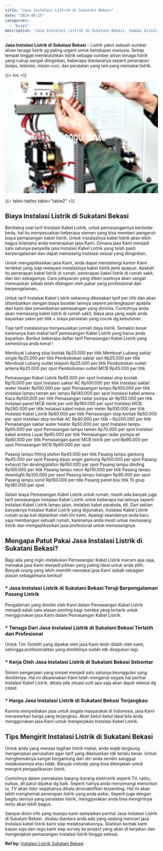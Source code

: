 ```yaml
---
title: "Jasa Instalasi Listrik di Sukatani Bekasi"
date: "2024-08-15"
categories: 
  - "biaya"
description: "Jasa Instalasi Listrik di Sukatani Bekasi. Sampai disini info yang mampu kami sampaikan perihal Jasa Instalasi Listrik di Sukatani Bekasi. Jikalau diantara a..."
---
```


**Jasa Instalasi Listrik di Sukatani Bekasi** – Listrik yakni sebuah sumber aliran tenaga listrik yg paling urgent untuk kehidupan manusia. Setiap tempat tinggal membutuhkan listrik sebagai sumber aliran tenaga listrik yang cukup sangat diinginkan, beberapa diantaranya seperti penerapan lampu, televise, mesin cuci, dan peralatan yang lain yang memakai listrik.

{{< toc >}}

![Jasa Instalasi Listrik di Sukatani Bekasi](/images/instalasi-listrik-murah02.png)

{{< table-tables table="table2" >}}

## Biaya Instalasi Listrik di Sukatani Bekasi

Berdialog soal tarif Instalasi Kabel Listrik, untuk pemasangannya berbeda-beda, hal itu menyesuaikan beberapa elemen yang bisa memberi pengaruh biaya pemasangan kabel listrik. Untuk instalasinya kabel listrik akan lebih bagus bilamana anda menerapkan jasa Kami. Dimana jasa Kami menjadi satu satunya penyedia jasa Instalasi Kabel Listrik yang telah pasti berpengalaman dan dapat memasang Instalasi sesuai yang diinginkan.

Untuk mengaplikasikan jasa Kami, anda dapat mendatangi kantor Kami terdekat yang siap melayani instalasinya kabel listrik jenis apapun. Apakah itu penerapan kabel listrik di rumah, penerapan kabel listrik di rumah sakit, dan lain sebagainya. Cara pelayanan yang diberi pastinya akan sangat memuaskan sebab telah ditangani oleh pakar yang professional dan berpengalaman.

Untuk tarif Instalasi Kabel Listrik sekarang dikenakan tarif per titik dan akan ditambahkan dengan biaya booster lainnya seperti perlengkapan apabila dari kami dan penambahan pemasangan yang diminta. Contohnya anda akan memasang kabel listrik di rumah sakit, biaya jasa yang wajib anda bayarkan yakni per titik + biaya peralatan yang cocok dg kebutuhan.

Tiap tarif instalasinya menyesuaikan jumlah daya listrik. Semakin besar karenanya kian mahal tarif pemasangan Kabel Listrik yang harus anda bayarkan. Berikut beberapa daftar tarif Pemasangan Kabel Listrik yang semestinya anda kenal !

Membuat Lubang stop kontak Rp25.000 per titik Membuat Lubang saklar single Rp25.000 per titik Pembobokan saklar seri Rp25.000 per titik Membuat Lubang outlet telepon Rp25.000 per titik Pembobokan outlet antena Rp25.000 per spot Pembobokan outlet MCB Rp45.000 per titik

Pemasangan Kabel Listrik Rp65.000 per spot Instalasi stop kontak Rp70.000 per spot Instalasi saklar AC Rp100.000 per titik Instalasi saklar water heater Rp100.000 per spot Pemasangan lampu Rp100.000 per titik Instalasi lampu taman per lampu Rp140.000 per spot Instalasi kabel antena Kaca Rp150.000 per titik Pemasangan radar pompa air Rp150.000 per titik Instalasi panel MCB listrik per unit Rp180.000 per spot Instalasi MCB Rp280.000 per titik Instalasi kabel induk per meter Rp100.000 per titik Instalasi Kabel Listrik Rp60.000 per titik Pemasangan stop kontak Rp50.000 per spot Instalasi stop kontak AC Rp40.000 per titik – Rp200.000 per titik Pemasangan saklar water heater Rp50.000 per spot Instalasi lampu Rp65.000 per spot Pemasangan lampu taman Rp70.000 per spot Instalasi kabel antena Layar Rp60.000 per titik Pemasangan radar pompa air Rp60.000 per titik Pemasangan panel MCB listrik per unit Rp90.000 per spot Pemasangan MCB Rp60.000 per spot

Pasang lampu fitting plafon Rp45.000 per titik Pasang lampu gantung Rp45.000 per spot Pasang kipas angin gantung Rp150.000 per spot Pasang exhaust fan dinding/plafon Rp150.000 per spot Pasang lampu dinding Rp100.000 per titik Pasang lampu neon Rp110.000 per titik Pasang lampu downlight Rp100.000 per spot Pasang lampu halogen Rp95.000 per spot Pasang lampu sorot Rp150.000 per titik Pasang panel box titik 15 grup Rp180.000 per spot

Selain biaya Pemasangan Kabel Listrik untuk rumah, masih ada banyak juga tarif pemasangan Instalasi Kabel Listrik untuk beberapa hal lainnya seperti Instalasi Kabel Listrik lampu jalan, Instalasi kabel parabola, dll. Dari sekian banyaknya Instalasi Kabel Listrik yang digunakan, Instalasi Kabel Listrik rumah acap kali dijalankan oleh tim kami. Apalagi seandainya anda baru saja membangun sebuah rumah, karenanya anda mesti untuk memasang listrik dan mengaplikasikan jasa profesional untuk memasangnya.

## Mengapa Patut Pakai Jasa Instalasi Listrik di Sukatani Bekasi?

Bagi ada yang ingin melakukan Pemasangan Kabel Listrik macam apa saja, memakai jasa Kami menjadi pilihan yang paling ideal untuk anda pilih. Banyak orang yang lebih memilih memakai jasa Kami sebab sebagian alasan sebagaimana berikut!

### \* Jasa Instalasi Listrik di Sukatani Bekasi Teruji Berpengalaman Pasang Listrik

Pengalaman yang dimiliki oleh Kami dalam Pemasangan Kabel Listrik menjadi salah satu alasan penting bagi mereka yang tertarik untuk menggunakan jasa Kami dalam Pemasangan Kabel Listrik.

### \* Tenaga Dari Jasa Instalasi Listrik di Sukatani Bekasi Terlatih dan Profesional

Untuk Tim Terlatih yang dipakai oleh jasa Kami telah dilatih oleh kami, sehingga profesionalitas yang dimilikinya sudah tdk diragukan lagi.

### \* Kerja Oleh Jasa Instalasi Listrik di Sukatani Bekasi Sebentar

Sistem pengerjaan yang simpel menjadi satu satunya keunggulan yang dimilikinya. Hal ini dikarenakan Kami telah mengenal segala hal perihal Instalasi Kabel Listrik, dikala ada situasi sulit apa saja akan dapat selesai dg cepat.

### \* Harga Jasa Instalasi Listrik di Sukatani Bekasi Terjangkau

Karena menyediakan jasa untuk segala masyarakat di Indonesia, jasa Kami menawarkan harga yang terjangkau. Akan betul-betul ideal bila anda menggunakan jasa Kami untuk mengerjakan Instalasi Kabel Listrik.

## Tips Mengirit Instalasi Listrik di Sukatani Bekasi


Untuk anda yang merasa tagihan listrik mahal, anda wajib langsung mengerjakan perubahan agar tarif yang dikeluarkan tdk terlalu besar. Untuk menghematnya sangat bergantung dari diri anda sendiri sanggup melakukannya atau tidak. Banyak metode yang bisa dikerjakan untuk mengirit pengaplikasian listrik.

Contohnya dalam pemakaian barang-barang elektronik seperti TV, radio, kulkas, dll patut dipakai dg baik. Seperti halnya anda menyenangi menonton tv, TV akan tidur sepatutnya dikala dinonaktifkan terpenting. Hal ini akan lebih menghemat penerapan listrik yang anda pakai. Seperti juga dengan begitu lainnya yang peralatan listrik, menggunakan anda bisa mengiritnya tentu akan lebih bagus.

Sampai disini info yang mampu kami sampaikan perihal Jasa Instalasi Listrik di Sukatani Bekasi. Jikalau diantara anda ada yang sedang mencari jasa Instalasi kabel listrik kami siap melaksanakannya. Silahkan kontak kami kapan saja dan regu kami siap survey ke project yang akan di kerjakan dan mengerjakan pemasangan instalasi listrik hingga selesai.

**Ref by:** [Instalasi Listrik Sukatani Bekasi](https://id.wikipedia.org/wiki/Instalasi)
